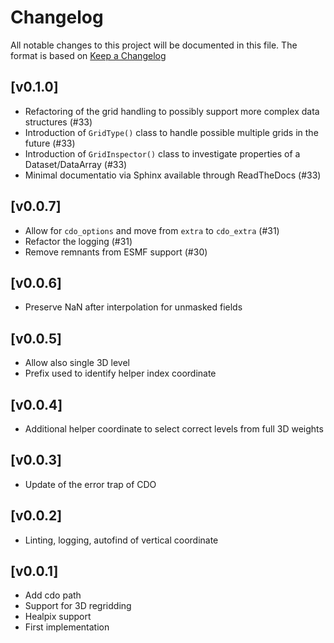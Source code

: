 # Changelog

All notable changes to this project will be documented in this file.
The format is based on [Keep a Changelog](https://keepachangelog.com/en/1.0.0/)

## [v0.1.0]

- Refactoring of the grid handling to possibly support more complex data structures (#33)
- Introduction of `GridType()` class to handle possible multiple grids in the future (#33)
- Introduction of `GridInspector()` class to investigate properties of a Dataset/DataArray (#33)
- Minimal documentatio via Sphinx available through ReadTheDocs (#33)

## [v0.0.7]

- Allow for `cdo_options` and move from `extra` to `cdo_extra` (#31)
- Refactor the logging (#31)
- Remove remnants from ESMF support (#30)

## [v0.0.6]

- Preserve NaN after interpolation for unmasked fields

## [v0.0.5]

- Allow also single 3D level
- Prefix used to identify helper index coordinate

## [v0.0.4]

- Additional helper coordinate to select correct levels from full 3D weights

## [v0.0.3]

- Update of the error trap of CDO

## [v0.0.2]

- Linting, logging, autofind of vertical coordinate

## [v0.0.1]

- Add cdo path
- Support for 3D regridding
- Healpix support
- First implementation
